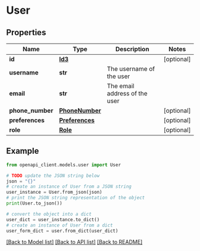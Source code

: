 # User


## Properties

Name | Type | Description | Notes
------------ | ------------- | ------------- | -------------
**id** | [**Id3**](Id3.md) |  | [optional] 
**username** | **str** | The username of the user | 
**email** | **str** | The email address of the user | 
**phone_number** | [**PhoneNumber**](PhoneNumber.md) |  | [optional] 
**preferences** | [**Preferences**](Preferences.md) |  | [optional] 
**role** | [**Role**](Role.md) |  | [optional] 

## Example

```python
from openapi_client.models.user import User

# TODO update the JSON string below
json = "{}"
# create an instance of User from a JSON string
user_instance = User.from_json(json)
# print the JSON string representation of the object
print(User.to_json())

# convert the object into a dict
user_dict = user_instance.to_dict()
# create an instance of User from a dict
user_form_dict = user.from_dict(user_dict)
```
[[Back to Model list]](../README.md#documentation-for-models) [[Back to API list]](../README.md#documentation-for-api-endpoints) [[Back to README]](../README.md)


